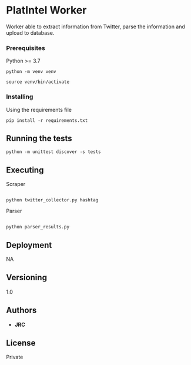 # PlatIntel Worker

Worker able to extract information from Twitter, parse the information and upload to database.

### Prerequisites

Python >= 3.7

```
python -m venv venv

source venv/bin/activate

```

### Installing

Using the requirements file

```
pip install -r requirements.txt
```

## Running the tests

```
python -m unittest discover -s tests

```

## Executing

Scraper

```

python twitter_collector.py hashtag

```

Parser

```

python parser_results.py

```

## Deployment

NA

## Versioning

1.0

## Authors

- **JRC**

## License

Private
